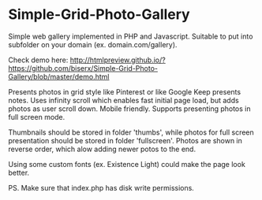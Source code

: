 # Simple-Grid-Photo-Gallery
Simple web gallery implemented in PHP and Javascript.
Suitable to put into subfolder on your domain (ex. domain.com/gallery).

Check demo here: http://htmlpreview.github.io/?https://github.com/biserx/Simple-Grid-Photo-Gallery/blob/master/demo.html

Presents photos in grid style like Pinterest or like Google Keep presents notes. 
Uses infinity scroll which enables fast initial page load, but adds photos as user scroll down. 
Mobile friendly.
Supports presenting photos in full screen mode.

Thumbnails should be stored in folder 'thumbs', while photos for full screen presentation should be stored in folder 'fullscreen'.
Photos are shown in reverse order, which alow adding newer potos to the end.

Using some custom fonts (ex. Existence Light) could make the page look better.

PS. Make sure that index.php has disk write permissions.
